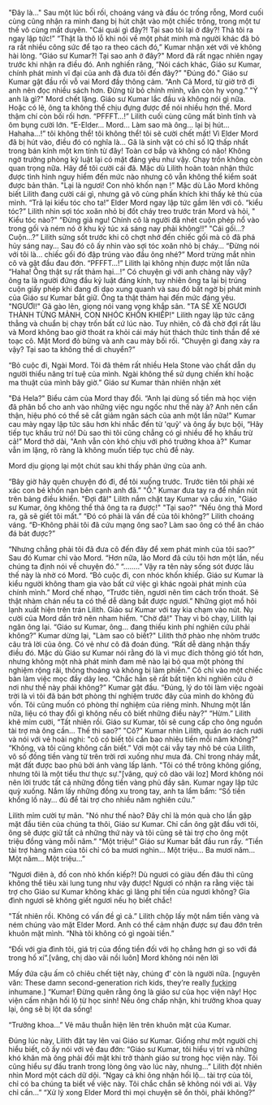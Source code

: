 "Đây là…"
Sau một lúc bối rối, choáng váng và đầu óc trống rỗng, Mord cuối cùng cũng nhận ra mình đang bị hút chặt vào một chiếc trống, trong một tư thế vô cùng mất duyên.
"Cái quái gì đây?! Tại sao tôi lại ở đây?! Thả tôi ra ngay lập tức!”
“Thật là thô lỗ khi nói về một phát minh mà người khác đã bỏ ra rất nhiều công sức để tạo ra theo cách đó,” Kumar nhận xét với vẻ không hài lòng.
“Giáo sư Kumar?! Tại sao anh ở đây?" Mord đã rất ngạc nhiên ngay trước khi nhận ra điều đó. Anh nghiến răng, “Nói cách khác, Giáo sư Kumar, chính phát minh vĩ đại của anh đã đưa tôi đến đây?”
"Đúng đó." Giáo sư Kumar gật đầu rồi vỗ vai Mord đầy thông cảm. “Anh Cả Mord, từ giờ trở đi anh nên đọc nhiều sách hơn. Đừng từ bỏ chính mình, vẫn còn hy vọng.”
"Ý anh là gì?" Mord chết lặng.
Giáo sư Kumar lắc đầu và không nói gì nữa. Hoặc có lẽ, ông ta không thể chịu đựng được để nói nhiều hơn thế.
Mord thậm chí còn bối rối hơn.
“PFFFT…!”
Lilith cuối cùng cũng mất bình tĩnh và ôm bụng cười lớn.
“E-Elder… Mord… Làm sao mà ông… lại bị hút… Hahaha…!”
tôi không thể! tôi không thể!
tôi sẽ cười chết mất!
Vì Elder Mord đã bị hút vào, điều đó có nghĩa là…
Gã là sinh vật có chỉ số IQ thấp nhất trong bán kính một km tính từ đây!
Toàn cơ bắp và không có não!
Không ngờ trưởng phòng kỷ luật lại có mặt đáng yêu như vậy.
Chạy trốn không còn quan trọng nữa.
Hãy để tôi cười cái đã.
Mặc dù Lilith hoàn toàn nhận thức được tình hình nguy hiểm đến mức nào nhưng cô vẫn không thể kiểm soát được bản thân.
"Lại là ngươi! Con nhỏ khốn nạn !”
Mặc dù Lão Mord không biết Lilith đang cười cái gì, nhưng gã vô cùng phấn khích khi thấy kẻ thù của mình.
“Trả lại kiểu tóc cho ta!” Elder Mord ngay lập tức gầm lên với cô.
“kiểu tóc?” Lilith nhìn sợi tóc xoăn nhỏ bị đốt cháy treo trước trán Mord và hỏi, " Kiểu tóc nào?"
“Đừng giả ngu! Chính cô là người đã nhét cuộn phép nổ vào trong gối và ném nó ở khu ký túc xá sáng nay phải không!!”
"Cái gối…? Cuộn…?” Lilith sửng sốt trước khi cô chợt nhớ đến chiếc gối mà cô đã phá hủy sáng nay…
Sau đó cô ấy nhìn vào sợi tóc xoăn nhỏ bị cháy…
“Đừng nói với tôi là… chiếc gối đó đập trúng vào đầu ông nhé?”
Mord trừng mắt nhìn cô và gật đầu đau đớn.
“PFFFT…!”
Lilith lại không nhịn được một lần nữa
“Haha! Ông thật sự rất thảm hại…!”
Có chuyện gì với anh chàng này vậy? ông ta là người đứng đầu kỷ luật đáng kính, tuy nhiên ông ta lại bị trúng cuộn giấy phép khi đang đi dạo xung quanh và sau đó bất ngờ bị phát minh của Giáo sư Kumar bắt giữ. Ông ta thật thảm hại đến mức đáng yêu.
"NGƯƠI!" Gã gào lên, giọng nói vang vọng khắp sân. "TA SẼ XÉ NGƯƠI THÀNH TỪNG MẢNH, CON NHÓC KHỐN KHIẾP!"
Lilith ngay lập tức căng thẳng và chuẩn bị chạy trốn bất cứ lúc nào.
Tuy nhiên, cô đã chờ đợi rất lâu và Mord không bao giờ thoát ra khỏi cái máy hút thách thức tinh thần để xé toạc cô.
Mặt Mord đỏ bừng và anh cau mày bối rối. “Chuyện gì đang xảy ra vậy? Tại sao ta không thể di chuyển?”

“Bỏ cuộc đi, Ngài Mord. Tôi đã thêm rất nhiều Hela Stone vào chất dẫn dụ người thiểu năng trí tuệ của mình. Ngài không thể sử dụng chiến khí hoặc ma thuật của mình bây giờ.” Giáo sư Kumar thản nhiên nhận xét

"Đá Hela?" Biểu cảm của Mord thay đổi. “Anh lại dùng số tiền mà học viện đã phân bổ cho anh vào những việc ngu ngốc như thế này à? Anh nên cẩn thận, hiệu phó có thể sẽ cắt giảm ngân sách của anh một lần nữa!"
Kumar cau mày ngay lập tức sâu hơn khi nhắc đến từ 'quỹ' và ông ấy bực bội, “Hãy tiếp tục khấu trừ nó! Dù sao thì tôi cũng chẳng có gì nhiều để họ khấu trừ cả!”
Mord thở dài, "Anh vẫn còn khó chịu với phó trưởng khoa à?"
Kumar vẫn im lặng, rõ ràng là không muốn tiếp tục chủ đề này.

Mord dịu giọng lại một chút sau khi thấy phản ứng của anh.

“Bây giờ hãy quên chuyện đó đi, để tôi xuống trước. Trước tiên tôi phải xé xác con bé khốn nạn bên cạnh anh đã.”
"Ồ."
Kumar đưa tay ra để nhấn nút trên bảng điều khiển.
"Đợi đã!" Lilith nắm chặt tay Kumar và cầu xin, "Giáo sư Kumar, ông không thể thả ông ta ra được!"
"Tại sao?"
“Nếu ông thả Mord ra, gã sẽ giết tôi mất.”
“Đó có phải là vấn đề của tôi không?”
Lilith choáng váng. “Đ-Không phải tôi đã cứu mạng ông sao? Làm sao ông có thể ăn cháo đá bát được?”

“Nhưng chẳng phải tôi đã đưa cô đến đây để xem phát minh của tôi sao?” Sau đó Kumar chỉ vào Mord. “Hơn nữa, lão Mord đã cứu tôi hơn một lần, nếu chúng ta định nói về chuyện đó.”
“……..”
Vậy ra tên này sống sót được lâu thế này là nhờ có Mord.
“Bỏ cuộc đi, con nhóc khốn khiếp. Giáo sư Kumar là kiểu người không tham gia vào bất cứ việc gì khác ngoài phát minh của chính mình.” Mord chế nhạo, “Trước tiên, ngươi nên tìm cách trốn thoát. Sẽ thật nhàm chán nếu ta có thể dễ dàng bắt được ngươi.”
Những giọt mồ hôi lạnh xuất hiện trên trán Lilith.
Giáo sư Kumar với tay kia chạm vào nút.
Nụ cười của Mord dần trở nên nham hiểm.
"Chờ đã!" Thay vì bỏ chạy, Lilith lại ngăn ông lại.
“Giáo sư Kumar, ông… đang thiếu kinh phí nghiên cứu phải không?”
Kumar dừng lại, "Làm sao cô biết?"
Lilith thở phào nhẹ nhõm trước câu trả lời của ông. Có vẻ như cô đã đoán đúng.
“Rất dễ dàng nhận thấy điều đó. Mặc dù Giáo sư Kumar nói rằng đó là vì mục đích thông gió tốt hơn, nhưng không một nhà phát minh đam mê nào lại bỏ qua một phòng thí nghiệm rộng rãi, thông thoáng và không bị làm phiền.”
Cô chỉ vào một chiếc bàn làm việc mọc đầy dây leo. “Chắc hẳn sẽ rất bất tiện khi nghiên cứu ở nơi như thế này phải không?”
Kumar gật đầu. “Đúng, lý do tôi làm việc ngoài trời là vì tôi đã bán bớt phòng thí nghiệm trước đây của mình do không đủ vốn. Tôi cũng muốn có phòng thí nghiệm của riêng mình. Nhưng một lần nữa, liệu có thay đổi gì không nếu cô biết những điều này?”
“Hừm.” Lilith khẽ mỉm cười, “Tất nhiên rồi. Giáo sư Kumar, tôi sẽ cung cấp cho ông nguồn tài trợ mà ông cần… Thế thì sao?”
"Cô?" Kumar nhìn Lilith, quần áo rách rưới và nói với vẻ hoài nghi: "cô có biết tôi cần bao nhiêu tiền mỗi năm không?"
“Không, và tôi cũng không cần biết.”
Với một cái vẫy tay nhỏ bé của Lilith, vô số đồng tiền vàng từ trên trời rơi xuống như mưa đá.
Chỉ trong nháy mắt, mặt đất được bao phủ bởi ánh vàng lấp lánh.
"Tôi có thể trông không giống, nhưng tôi là một tiểu thư thực sự."[vâng, quý cô dào vãi loz]
Mord không nói nên lời trước tất cả những đồng tiền vàng phủ đầy sân.
Kumar ngay lập tức quỳ xuống. Nắm lấy những đồng xu trong tay, anh ta lẩm bẩm: “Số tiền khổng lồ này… đủ để tài trợ cho nhiều năm nghiên cứu.”

Lilith mỉm cười tự mãn. "Nó như thế nào? Đây chỉ là món quà cho lần gặp mặt đầu tiên của chúng ta thôi, Giáo sư Kumar. Chỉ cần ông gật đầu với tôi, ông sẽ được giữ tất cả những thứ này và tôi cũng sẽ tài trợ cho ông một triệu đồng vàng mỗi năm.”
"Một triệu!" Giáo sư Kumar bắt đầu run rẩy. “Tiền tài trợ hàng năm của tôi chỉ có ba mươi nghìn… Một triệu… Ba mươi năm… Một năm… Một triệu…”

“Ngươi điên à, đồ con nhỏ khốn kiếp?! Dù ngươi có giàu đến đâu thì cũng không thể tiêu xài lung tung như vậy được! Ngươi có nhận ra rằng việc tài trợ cho Giáo sư Kumar không khác gì lãng phí tiền của ngươi không? Gia đình ngươi sẽ không giết ngươi nếu họ biết chắc!

"Tất nhiên rồi. Không có vấn đề gì cả.” Lilith chộp lấy một nắm tiền vàng và ném chúng vào mặt Elder Mord. Anh có thể cảm nhận được sự đau đớn trên khuôn mặt mình. “Nhà tôi không có gì ngoài tiền.”

“Đối với gia đình tôi, giá trị của đồng tiền đối với họ chẳng hơn gì so với đá trong hố xí”.[vâng, chị dào vãi nồi luôn]
Mord không nói nên lời

Mấy đứa cậu ấm cô chiêu chết tiệt này, chúng đ’ còn là người nữa. [nguyên văn: These damn second-generation rich kids, they’re really f̲u̲c̲k̲i̲n̲g inhumane.]
“Kumar! Đừng quên rằng ông là giáo sư của học viện này! Học viện cấm nhận hối lộ từ học sinh! Nếu ông chấp nhận, khi trưởng khoa quay lại, ông sẽ bị lột da sống!

“Trưởng khoa…” Vẻ mâu thuẫn hiện lên trên khuôn mặt của Kumar.

Đúng lúc này, Lilith đặt tay lên vai Giáo sư Kumar. Giống như một người chị hiểu biết, cô ấy nói với vẻ đau đớn: “Giáo sư Kumar, tôi hiểu vị trí và những khó khăn mà ông phải đối mặt khi trở thành giáo sư trong học viện này. Tôi cũng hiểu sự đấu tranh trong lòng ông vào lúc này, nhưng…”
Lilith đột nhiên nhìn Mord một cách dữ dội. “Ngay cả khi ông nhận hối lộ… tài trợ của tôi, chỉ có ba chúng ta biết về việc này. Tôi chắc chắn sẽ không nói với ai. Vậy chỉ cần…”
“Xử lý xong Elder Mord thì mọi chuyện sẽ ổn thôi, phải không?”
